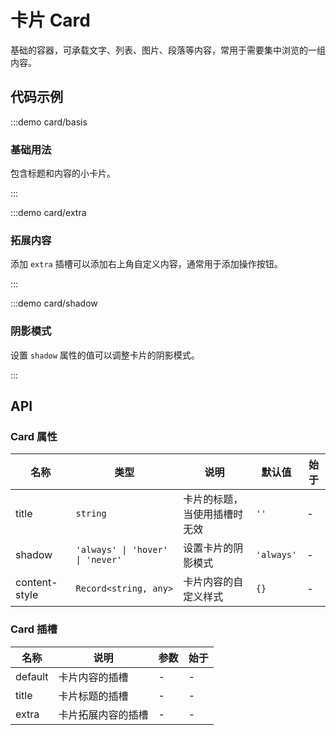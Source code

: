 # 卡片 Card

基础的容器，可承载文字、列表、图片、段落等内容，常用于需要集中浏览的一组内容。

## 代码示例

:::demo card/basis

### 基础用法

包含标题和内容的小卡片。

:::

:::demo card/extra

### 拓展内容

添加 `extra` 插槽可以添加右上角自定义内容，通常用于添加操作按钮。

:::

:::demo card/shadow

### 阴影模式

设置 `shadow` 属性的值可以调整卡片的阴影模式。

:::

## API

### Card 属性

| 名称          | 类型                             | 说明                         | 默认值     | 始于 |
| ------------- | -------------------------------- | ---------------------------- | ---------- | ---- |
| title         | `string`                         | 卡片的标题，当使用插槽时无效 | `''`       | -    |
| shadow        | `'always' \| 'hover' \| 'never'` | 设置卡片的阴影模式           | `'always'` | -    |
| content-style | `Record<string, any>`            | 卡片内容的自定义样式         | `{}`       | -    |

### Card 插槽

| 名称    | 说明               | 参数 | 始于 |
| ------- | ------------------ | ---- | ---- |
| default | 卡片内容的插槽     | -    | -    |
| title   | 卡片标题的插槽     | -    | -    |
| extra   | 卡片拓展内容的插槽 | -    | -    |
